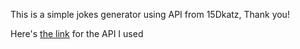 This is a simple jokes generator using API from 15Dkatz, Thank you!


Here's <a href="https://github.com/15Dkatz/official_joke_api">the link</a> for the API I used
